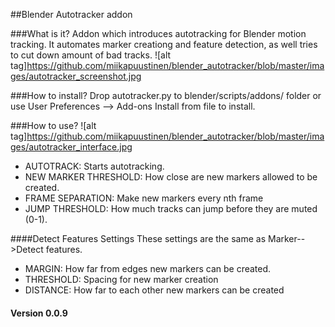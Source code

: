 ##Blender Autotracker addon

###What is it?
Addon which introduces autotracking for Blender motion tracking. It automates marker creationg and feature detection, as well tries to cut down amount of bad tracks.
![alt tag]https://github.com/miikapuustinen/blender_autotracker/blob/master/images/autotracker_screenshot.jpg

###How to install?
Drop autotracker.py to blender/scripts/addons/ folder or use User Preferences --> Add-ons Install from file to install.

###How to use?
![alt tag]https://github.com/miikapuustinen/blender_autotracker/blob/master/images/autotracker_interface.jpg
* AUTOTRACK: Starts autotracking.
* NEW MARKER THRESHOLD: How close are new markers allowed to be created.
* FRAME SEPARATION: Make new markers every nth frame
* JUMP THRESHOLD: How much tracks can jump before they are muted (0-1).

####Detect Features Settings
These settings are the same as Marker-->Detect features.
* MARGIN: How far from edges new markers can be created.
* THRESHOLD: Spacing for new marker creation
* DISTANCE: How far to each other new markers can be created

#### Version 0.0.9